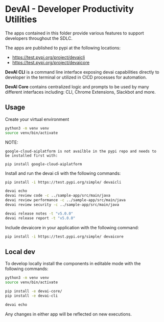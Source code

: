 # DevAI - Developer Productivity Utilities

The apps contained in this folder provide various features to support developers throughout the SDLC.

The apps are published to pypi at the following locations:
- https://test.pypi.org/project/devaicli
- https://test.pypi.org/project/devaicore


**DevAI CLI** is a command line interface exposing devai capabilities directly to developer in the terminal or utilized in CICD processes for automation.

**DevAI Core** contains centralized logic and prompts to be used by many different interfaces including: CLI, Chrome Extensions, Slackbot and more.

## Usage

Create your virtual environment

```sh
python3 -m venv venv
source venv/bin/activate
```

NOTE:

    google-cloud-aiplatform is not availble in the pypi repo and needs to be installed first with:

    pip install google-cloud-aiplatform

Install and run the devai cli with the following commands:


```sh
pip install -i https://test.pypi.org/simple/ devaicli

devai echo
devai review code -c ../sample-app/src/main/java
devai review performance -c ../sample-app/src/main/java
devai review security -c ../sample-app/src/main/java

devai release notes -t "v5.0.0"
devai release report -t "v5.0.0"
```

Include devaicore in your application with the following command:

```sh
pip install -i https://test.pypi.org/simple/ devaicore
```

## Local dev

To develop locally install the components in editable mode with the following commands:

```sh
python3 -m venv venv
source venv/bin/activate

pip install -e devai-core/
pip install -e devai-cli

devai echo
```

Any changes in either app will be reflected on new executions.
